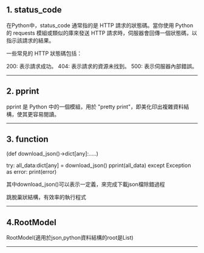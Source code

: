 ## 1. status_code

在Python中，status_code 通常指的是 HTTP 請求的狀態碼。當你使用 Python 的 requests 模組或類似的庫來發送 HTTP 請求時，伺服器會回傳一個狀態碼，以指示該請求的結果。

一些常見的 HTTP 狀態碼包括：

200: 表示請求成功。
404: 表示請求的資源未找到。
500: 表示伺服器內部錯誤。

---
## 2. pprint

pprint 是 Python 中的一個模組，用於 "pretty print"，即美化印出複雜資料結構，使其更容易閱讀。

---
## 3. function

(def download_json()->dict[any]:.....)

try:
    all_data:dict[any] = download_json()
    pprint(all_data)
except Exception as error:
    print(error)

其中download_json()可以表示一定義，來完成下載json檔除錯過程

跳脫巢狀結構，有效率的執行程式

---
## 4.RootModel

RootModel(適用於json,python資料結構的root是List)

---
## 